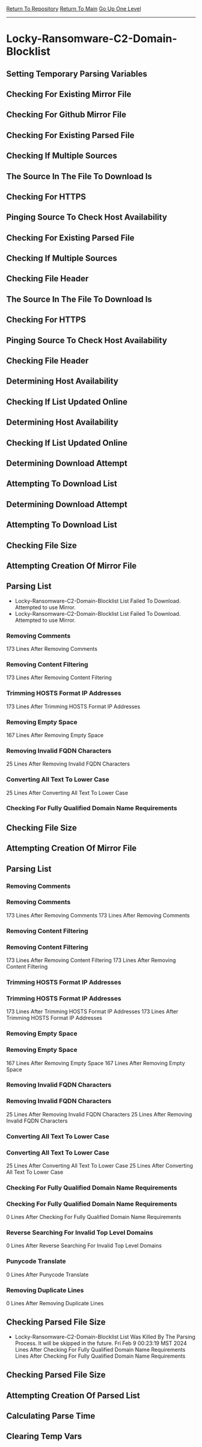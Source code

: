 [Return To Repository](https://github.com/DigitalWarrior/piholeparser/)
[Return To Main](https://github.com/DigitalWarrior/piholeparser/blob/master/RecentRunLogs/Mainlog.md)
[Go Up One Level](https://github.com/DigitalWarrior/piholeparser/blob/master/RecentRunLogs/TopLevelScripts/30-Processing-External-Blacklists.md)
____________________________________
# Locky-Ransomware-C2-Domain-Blocklist
## Setting Temporary Parsing Variables
## Checking For Existing Mirror File
## Checking For Github Mirror File
## Checking For Existing Parsed File
## Checking If Multiple Sources
## The Source In The File To Download Is
## Checking For HTTPS
## Pinging Source To Check Host Availability
## Checking For Existing Parsed File
## Checking If Multiple Sources
## Checking File Header
## The Source In The File To Download Is
## Checking For HTTPS
## Pinging Source To Check Host Availability
## Checking File Header
## Determining Host Availability
## Checking If List Updated Online
## Determining Host Availability
## Checking If List Updated Online
## Determining Download Attempt
## Attempting To Download List
## Determining Download Attempt
## Attempting To Download List
## Checking File Size
## Attempting Creation Of Mirror File
## Parsing List
* Locky-Ransomware-C2-Domain-Blocklist List Failed To Download. Attempted to use Mirror. 
* Locky-Ransomware-C2-Domain-Blocklist List Failed To Download. Attempted to use Mirror. 
### Removing Comments
173 Lines After Removing Comments
### Removing Content Filtering
173 Lines After Removing Content Filtering
### Trimming HOSTS Format IP Addresses
173 Lines After Trimming HOSTS Format IP Addresses
### Removing Empty Space
167 Lines After Removing Empty Space
### Removing Invalid FQDN Characters
25 Lines After Removing Invalid FQDN Characters
### Converting All Text To Lower Case
25 Lines After Converting All Text To Lower Case
### Checking For Fully Qualified Domain Name Requirements
## Checking File Size
## Attempting Creation Of Mirror File
## Parsing List
### Removing Comments
### Removing Comments
173 Lines After Removing Comments
173 Lines After Removing Comments
### Removing Content Filtering
### Removing Content Filtering
173 Lines After Removing Content Filtering
173 Lines After Removing Content Filtering
### Trimming HOSTS Format IP Addresses
### Trimming HOSTS Format IP Addresses
173 Lines After Trimming HOSTS Format IP Addresses
173 Lines After Trimming HOSTS Format IP Addresses
### Removing Empty Space
### Removing Empty Space
167 Lines After Removing Empty Space
167 Lines After Removing Empty Space
### Removing Invalid FQDN Characters
### Removing Invalid FQDN Characters
25 Lines After Removing Invalid FQDN Characters
25 Lines After Removing Invalid FQDN Characters
### Converting All Text To Lower Case
### Converting All Text To Lower Case
25 Lines After Converting All Text To Lower Case
25 Lines After Converting All Text To Lower Case
### Checking For Fully Qualified Domain Name Requirements
### Checking For Fully Qualified Domain Name Requirements
0 Lines After Checking For Fully Qualified Domain Name Requirements
### Reverse Searching For Invalid Top Level Domains
0 Lines After Reverse Searching For Invalid Top Level Domains
### Punycode Translate
0 Lines After Punycode Translate
### Removing Duplicate Lines
0 Lines After Removing Duplicate Lines
## Checking Parsed File Size
* Locky-Ransomware-C2-Domain-Blocklist List Was Killed By The Parsing Process. It will be skipped in the future. Fri Feb  9 00:23:19 MST 2024
 Lines After Checking For Fully Qualified Domain Name Requirements
 Lines After Checking For Fully Qualified Domain Name Requirements
## Checking Parsed File Size
## Attempting Creation Of Parsed List
## Calculating Parse Time
## Clearing Temp Vars
